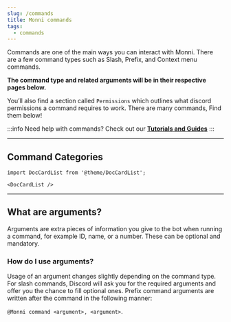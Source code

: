 ```yaml
---
slug: /commands
title: Monni commands
tags:
  - commands
---
```


Commands are one of the main ways you can interact with Monni. There are a few command types such as Slash, Prefix, and Context menu commands.

**The command type and related arguments will be in their respective pages below.**

You’ll also find a section called `Permissions` which outlines what discord permissions a command requires to work. There are many commands, Find them below!

:::info
Need help with commands? Check out our [**Tutorials and Guides**](/guides)
:::

---

## Command Categories

```mdx-code-block
import DocCardList from '@theme/DocCardList';

<DocCardList />
```
---
## What are arguments?
Arguments are extra pieces of information you give to the bot when running a command, for example ID, name, or a number. These can be optional and mandatory.

### How do I use arguments?
Usage of an argument changes slightly depending on the command type. For slash commands, Discord will ask you for the required arguments and offer you the chance to fill optional ones. Prefix command arguments are written after the command in the following manner:

`@Monni command <argument>, <argument>`.
